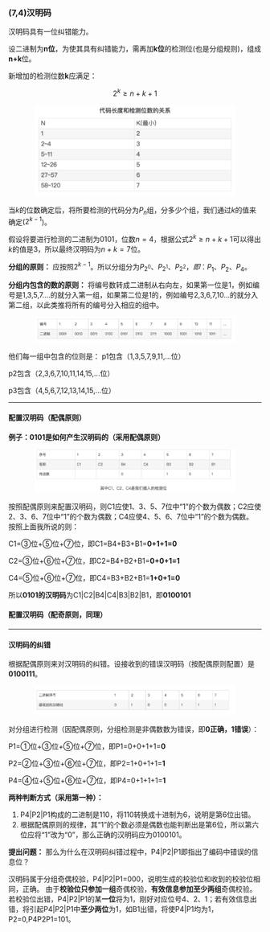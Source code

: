 ### (7,4)汉明码

汉明码具有一位纠错能力。

设二进制为**n位**，为使其具有纠错能力，需再加**k位**的检测位(也是分组规则)，组成**n+k**位。

新增加的检测位数**k**应满足：

$$2^k ≥n+k+1$$

<div align=center><img src="https://github.com/hmzbox/Study-notes/blob/master/Stego/images/4.4 74HammingCode1.png" width="400"></div>

当$k$的位数确定后，将所要检测的代码分为$P_n$组，分多少个组，我们通过$k$的值来确定($2^{k-1}$)。

假设将要进行检测的二进制为$0101$，位数$n=4$，根据公式$2^k≥n+k+1$可以得出$k$的值是$3$，所以最终汉明码为$n+k=7$位。

**分组的原则：** 应按照$2^{k-1}$。所以分组分为$P_{2^0}、P_{2^1}、P_{2^2}，即：P_1、P_2、P_4$。 

**分组内包含的数的原则：** 将编号数转成二进制从右向左，如果第一位是1，例如编号是1,3,5,7....的就分入第一组，如果第二位是1的，例如编号2,3,6,7,10...的就分入第二组，以此类推将所有的编号分入相应的组中。
<div align=center><img src="https://github.com/hmzbox/Study-notes/blob/master/Stego/images/4.5 74HammingCode2.png" width="400"></div>

他们每一组中包含的位则是：
p1包含（1,3,5,7,9,11,...位）

p2包含（2,3,6,7,10,11,14,15,...位）

p3包含（4,5,6,7,12,13,14,15,...位）

---

#### 配置汉明码（配偶原则）

**例子：0101是如何产生汉明码的（采用配偶原则）**
<div align=center><img src="https://github.com/hmzbox/Study-notes/blob/master/Stego/images/4.6 74HammingCode3.png" width="400"></div>

按照配偶原则来配置汉明码，则C1应使1、3、5、7位中“1”的个数为偶数；C2应使2、3、6、7位中“1”的个数为偶数；C4应使4、5、6、7位中“1”的个数为偶数。
按照上面我所说的则：

C1=③位+⑤位+⑦位，即C1=B4+B3+B1=**0+1+1=0**

C2=③位+⑥位+⑦位，即C2=B4+B2+B1=**0+0+1=1**

C4=⑤位+⑥位+⑦位，即C4=B3+B2+B1=**1+0+1=0**

所以**0101的汉明码**为C1|C2|B4|C4|B3|B2|B1，即**0100101**

#### 配置汉明码（配奇原则，同理）

---

#### 汉明码的纠错

根据配偶原则来对汉明码的纠错。设接收到的错误汉明码（按配偶原则配置）是**0100111**。

<div align=center><img src="https://github.com/hmzbox/Study-notes/blob/master/Stego/images/4.7 74HammingCode4.png" width="400"></div>

对分组进行检测（因配偶原则，分组检测是非偶数数为错误，即**0正确，1错误**）：

P1=①位+③位+⑤位+⑦位，即P1=0+0+1+1=**0**

P2=②位+③位+⑥位+⑦位，即P2=1+0+1+1=**1**

P4=④位+⑤位+⑥位+⑦位，即P4=0+1+1+1=**1**

**两种判断方式（采用第一种）：**
1. P4|P2|P1构成的二进制是110，将110转换成十进制为6，说明是第6位出错。
2. 根据配偶原则的规律，其“1”的个数必须是偶数也能判断出是第6位，所以第六位应将“1”改为“0”，那么正确的汉明码应为0100101。

**提出问题：** 那么为什么在汉明码纠错过程中，P4|P2|P1即指出了编码中错误的信息位？

汉明码属于分组奇偶校验，P4|P2|P1=000，说明生成的校验位和收到的校验位相同，正确。
由于**校验位只参加一组**奇偶校验，**有效信息参加至少两组**奇偶校验。若校验位出错，P4|P2|P1的某**一位**将为1，刚好对应位号4、2、1；若有效信息出错，将引起P4|P2|P1中**至少两位**为1，如B1出错，将使P4|P1均为1，P2=0,P4P2P1=101。

